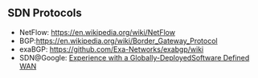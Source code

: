 ## SDN Protocols
* NetFlow: https://en.wikipedia.org/wiki/NetFlow	
* BGP:https://en.wikipedia.org/wiki/Border_Gateway_Protocol
* exaBGP: https://github.com/Exa-Networks/exabgp/wiki
* SDN@Google: [Experience with a Globally-DeployedSoftware Defined WAN](http://cseweb.ucsd.edu/~vahdat/papers/b4-sigcomm13.pdf)
